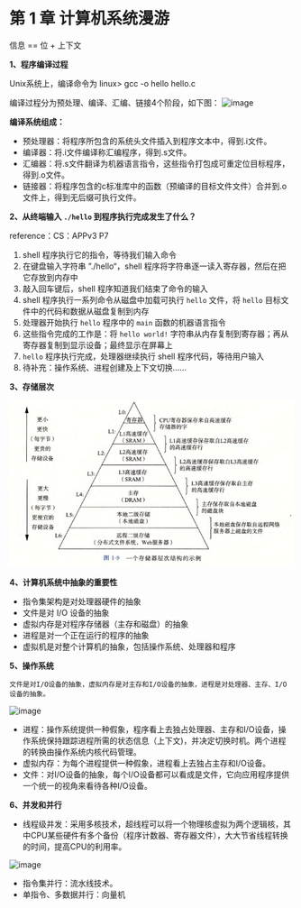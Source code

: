 # 第 1 章  计算机系统漫游

信息 == 位 + 上下文

**1、程序编译过程**

  Unix系统上，编译命令为 linux> gcc -o hello hello.c
	
  编译过程分为预处理、编译、汇编、链接4个阶段，如下图：
![image](https://user-images.githubusercontent.com/56211928/141664419-d8d40b3b-0b5b-40f0-8d81-7e958ba72a24.png)

**编译系统组成：** 

- 预处理器：将程序所包含的系统头文件插入到程序文本中，得到.i文件。
- 编译器：将.i文件编译称汇编程序，得到.s文件。
- 汇编器：将.s文件翻译为机器语言指令，这些指令打包成可重定位目标程序，得到.o文件。
- 链接器：将程序包含的c标准库中的函数（预编译的目标文件文件）合并到.o文件上，得到无后缀可执行文件。

**2、从终端输入 `./hello` 到程序执行完成发生了什么？** 

reference：CS：APPv3 P7

1. shell 程序执行它的指令，等待我们输入命令
2. 在键盘输入字符串 ”./hello“，shell 程序将字符串逐一读入寄存器，然后在把它存放到内存中
3. 敲入回车键后，shell 程序知道我们结束了命令的输入
4. shell 程序执行一系列命令从磁盘中加载可执行 `hello` 文件，将 `hello` 目标文件中的代码和数据从磁盘复制到内存
5. 处理器开始执行 `hello` 程序中的 `main` 函数的机器语言指令
6. 这些指令完成的工作是：将 `hello world!` 字符串从内存复制到寄存器；再从寄存器复制到显示设备；最终显示在屏幕上
7. `hello` 程序执行完成，处理器继续执行 shell 程序代码，等待用户输入
8. 待补充：操作系统、进程创建及上下文切换……



**3、存储层次** 

![存储层次](img/fig1_9.png)



**4、计算机系统中抽象的重要性** 

- 指令集架构是对处理器硬件的抽象
- 文件是对 I/O 设备的抽象
- 虚拟内存是对程序存储器（主存和磁盘）的抽象
- 进程是对一个正在运行的程序的抽象
- 虚拟机是对整个计算机的抽象，包括操作系统、处理器和程序



**5、操作系统**

	文件是对I/O设备的抽象，虚拟内存是对主存和I/O设备的抽象，进程是对处理器、主存、I/O设备的抽象。
![image](https://user-images.githubusercontent.com/56211928/141665094-4d528b0e-f4ee-4316-9151-e4c056f5d6a9.png)

- 进程：操作系统提供一种假象，程序看上去独占处理器、主存和I/O设备，操作系统保持跟踪进程所需的状态信息（上下文)，并决定切换时机。两个进程的转换由操作系统内核代码管理。
- 虚拟内存：为每个进程提供一种假象，进程看上去独占主存和I/O设备。
- 文件：对I/O设备的抽象，每个I/O设备都可以看成是文件，它向应用程序提供一个统一的视角来看待各种I/O设备。
		

**6、并发和并行**

- 线程级并发：采用多核技术，超线程可以将一个物理核虚拟为两个逻辑核，其中CPU某些硬件有多个备份（程序计数器、寄存器文件），大大节省线程转换的时间，提高CPU的利用率。
	

![image](https://user-images.githubusercontent.com/56211928/141665107-483afa91-1144-418d-aa65-24b3d247e87e.png)
			
- 指令集并行：流水线技术。
- 单指令、多数据并行：向量机
	

 

